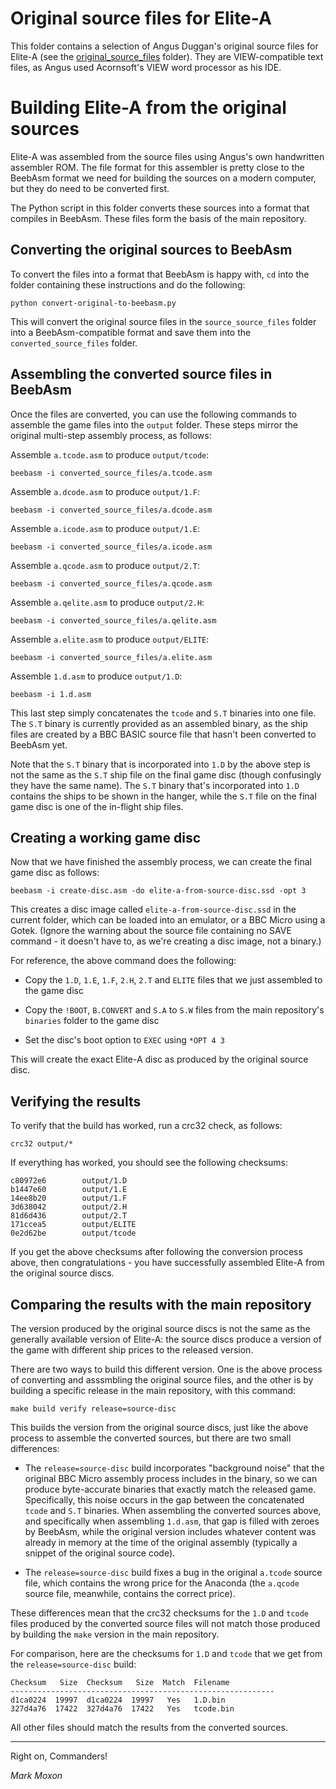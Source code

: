 # Original source files for Elite-A

This folder contains a selection of Angus Duggan's original source files for Elite-A (see the [original_source_files](original_source_files) folder). They are VIEW-compatible text files, as Angus used Acornsoft's VIEW word processor as his IDE.

# Building Elite-A from the original sources

Elite-A was assembled from the source files using Angus's own handwritten assembler ROM. The file format for this assembler is pretty close to the BeebAsm format we need for building the sources on a modern computer, but they do need to be converted first.

The Python script in this folder converts these sources into a format that compiles in BeebAsm. These files form the basis of the main repository.

## Converting the original sources to BeebAsm

To convert the files into a format that BeebAsm is happy with, `cd` into the folder containing these instructions and do the following:

```
python convert-original-to-beebasm.py
```

This will convert the original source files in the `source_source_files` folder into a BeebAsm-compatible format and save them into the `converted_source_files` folder.

## Assembling the converted source files in BeebAsm

Once the files are converted, you can use the following commands to assemble the game files into the `output` folder. These steps mirror the original multi-step assembly process, as follows:

Assemble `a.tcode.asm` to produce `output/tcode`:

```
beebasm -i converted_source_files/a.tcode.asm
```

Assemble `a.dcode.asm` to produce `output/1.F`:

```
beebasm -i converted_source_files/a.dcode.asm
```

Assemble `a.icode.asm` to produce `output/1.E`:

```
beebasm -i converted_source_files/a.icode.asm
```

Assemble `a.qcode.asm` to produce `output/2.T`:

```
beebasm -i converted_source_files/a.qcode.asm
```

Assemble `a.qelite.asm` to produce `output/2.H`:

```
beebasm -i converted_source_files/a.qelite.asm
```

Assemble `a.elite.asm` to produce `output/ELITE`:

```
beebasm -i converted_source_files/a.elite.asm
```

Assemble `1.d.asm` to produce `output/1.D`:

```
beebasm -i 1.d.asm
```

This last step simply concatenates the `tcode` and `S.T` binaries into one file. The `S.T` binary is currently provided as an assembled binary, as the ship files are created by a BBC BASIC source file that hasn't been converted to BeebAsm yet.

Note that the `S.T` binary that is incorporated into `1.D` by the above step is not the same as the `S.T` ship file on the final game disc (though confusingly they have the same name). The `S.T` binary that's incorporated into `1.D` contains the ships to be shown in the hanger, while the `S.T` file on the final game disc is one of the in-flight ship files.

## Creating a working game disc

Now that we have finished the assembly process, we can create the final game disc as follows:

```
beebasm -i create-disc.asm -do elite-a-from-source-disc.ssd -opt 3
```

This creates a disc image called `elite-a-from-source-disc.ssd` in the current folder, which can be loaded into an emulator, or a BBC Micro using a Gotek. (Ignore the warning about the source file containing no SAVE command - it doesn't have to, as we're creating a disc image, not a binary.)

For reference, the above command does the following:

* Copy the `1.D`, `1.E`, `1.F`, `2.H`, `2.T` and `ELITE` files that we just assembled to the game disc

* Copy the `!BOOT`, `B.CONVERT` and `S.A` to `S.W` files from the main repository's `binaries` folder to the game disc

* Set the disc's boot option to `EXEC` using `*OPT 4 3`

This will create the exact Elite-A disc as produced by the original source disc.

## Verifying the results

To verify that the build has worked, run a crc32 check, as follows:

```
crc32 output/*
```

If everything has worked, you should see the following checksums:

```
c80972e6        output/1.D
b1447e60        output/1.E
14ee8b20        output/1.F
3d638042        output/2.H
81d6d436        output/2.T
171ccea5        output/ELITE
0e2d62be        output/tcode
```

If you get the above checksums after following the conversion process above, then congratulations - you have successfully assembled Elite-A from the original source discs.

## Comparing the results with the main repository

The version produced by the original source discs is not the same as the generally available version of Elite-A: the source discs produce a version of the game with different ship prices to the released version.

There are two ways to build this different version. One is the above process of converting and asssmbling the original source files, and the other is by building a specific release in the main repository, with this command:

```
make build verify release=source-disc
```

This builds the version from the original source discs, just like the above process to assemble the converted sources, but there are two small differences:

* The `release=source-disc` build incorporates "background noise" that the original BBC Micro assembly process includes in the binary, so we can produce byte-accurate binaries that exactly match the released game. Specifically, this noise occurs in the gap between the concatenated `tcode` and `S.T` binaries. When assembling the converted sources above, and specifically when assembling `1.d.asm`, that gap is filled with zeroes by BeebAsm, while the original version includes whatever content was already in memory at the time of the original assembly (typically a snippet of the original source code).

* The `release=source-disc` build fixes a bug in the original `a.tcode` source file, which contains the wrong price for the Anaconda (the `a.qcode` source file, meanwhile, contains the correct price).

These differences mean that the crc32 checksums for the `1.D` and `tcode` files produced by the converted source files will not match those produced by building the `make` version in the main repository.

For comparison, here are the checksums for `1.D` and `tcode` that we get from the `release=source-disc` build:

```
Checksum   Size  Checksum   Size  Match  Filename
-----------------------------------------------------------
d1ca0224  19997  d1ca0224  19997   Yes   1.D.bin
327d4a76  17422  327d4a76  17422   Yes   tcode.bin
```

All other files should match the results from the converted sources.

---

Right on, Commanders!

_Mark Moxon_
